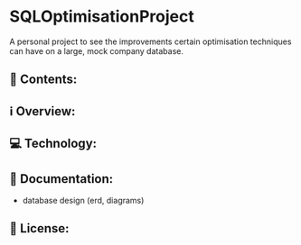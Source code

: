 # SQLOptimisationProject
A personal project to see the improvements certain optimisation techniques can have on a large, mock company database.

## 📖 Contents:

## ℹ️ Overview:

## 💻 Technology:

## 📂 Documentation:
- database design (erd, diagrams)

## 📄 License:
